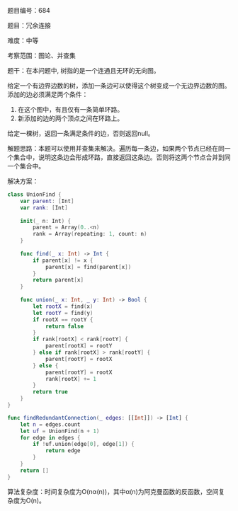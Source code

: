 题目编号：684

题目：冗余连接

难度：中等

考察范围：图论、并查集

题干：在本问题中, 树指的是一个连通且无环的无向图。

给定一个有边界边数的树，添加一条边可以使得这个树变成一个无边界边数的图。添加的边必须满足两个条件：

1. 在这个图中，有且仅有一条简单环路。
2. 新添加的边的两个顶点之间在环路上。

给定一棵树，返回一条满足条件的边，否则返回null。

解题思路：本题可以使用并查集来解决。遍历每一条边，如果两个节点已经在同一个集合中，说明这条边会形成环路，直接返回这条边。否则将这两个节点合并到同一个集合中。

解决方案：

```swift
class UnionFind {
    var parent: [Int]
    var rank: [Int]
    
    init(_ n: Int) {
        parent = Array(0..<n)
        rank = Array(repeating: 1, count: n)
    }
    
    func find(_ x: Int) -> Int {
        if parent[x] != x {
            parent[x] = find(parent[x])
        }
        return parent[x]
    }
    
    func union(_ x: Int, _ y: Int) -> Bool {
        let rootX = find(x)
        let rootY = find(y)
        if rootX == rootY {
            return false
        }
        if rank[rootX] < rank[rootY] {
            parent[rootX] = rootY
        } else if rank[rootX] > rank[rootY] {
            parent[rootY] = rootX
        } else {
            parent[rootY] = rootX
            rank[rootX] += 1
        }
        return true
    }
}

func findRedundantConnection(_ edges: [[Int]]) -> [Int] {
    let n = edges.count
    let uf = UnionFind(n + 1)
    for edge in edges {
        if !uf.union(edge[0], edge[1]) {
            return edge
        }
    }
    return []
}
```

算法复杂度：时间复杂度为O(nα(n))，其中α(n)为阿克曼函数的反函数，空间复杂度为O(n)。